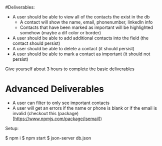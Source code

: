 

#Deliverables:

- A user should be able to view all of the contacts the exist in the db
  - A contact will show the name, email, phonenumber, linkedIn info
  - Contacts that have been marked as important will be highlighted somehow (maybe a dif color or border)
- A user should be able to add additional contacts into the field (the contact should persist)
- A user should be able to delete a contact (it should persist)
- A user should be able to mark a contact as important (it should not persist)


Give yourself about 3 hours to complete the basic deliverables


# Advanced Deliverables
- A user can filter to only see important contacts
- A user will get an errors if the name or phone is blank or if the email is invalid (checkout this (package)[https://www.npmjs.com/package/isemail])



Setup:

$ npm i
$ npm start
$ json-server db.json
